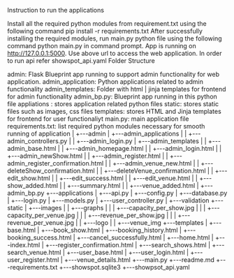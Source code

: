 Instruction to run the applications

Install all the required python modules from requirement.txt using the following command pip install -r requirements.txt
After successfully installing the required modules, run main.py python file using the following command python main.py in command prompt.
App is running on http://127.0.0.1:5000. Use above url to access the web application.
In order to run api refer showspot_api.yaml
Folder Structure

admin: Flask Blueprint app running to support admin functionality for web application.
admin_application: Python applications related to admin functionality
admin_templates: Folder with html | jinja templates for frontend for admin functionality
admin_bp.py: Blueprint app running in this python file
appliations : stores application related python files
static: stores static files such as images, css files
templates: stores HTML and Jinja templates for frontend for user functionaliyt
main.py: main application file
requirements.txt: list required python modules necessary for smooth running of application
|
+---admin
|	+---admin_applications
|	|	+---admin_controllers.py
|	|	+---admin_login.py
|	+---admin_templates
|	|	+---admin_base.html
|	|	+---admin_homepage.html
|	|	+---admin_login.html
|	|	+---admin_newShow.html
|	|	+---admin_register.html
|	|	+---admin_register_confirmation.html
|	|	+---admin_venue_new.html
|	|	+---deleteShow_confirmation.html
|	|	+---deleteVenue_confirmation.html
|	|	+---edit_show.html
|	|	+---edit_success.html
|	|	+---edit_venue.html
|	|	+---show_added.html
|	|	+---summary.html
|	|	+---venue_added.html
|	+---admin_bp.py
+---applications
|	+---api.py
|	+---config.py
|	+---database.py
|	+---login.py
|	+---models.py
|	+---user_controller.py
|	+---validation
+---static
|	+---images
|	|	+---graphs
|	|	|	+---capacity_per_show.jpg
|	|	|	+---capacity_per_venue.jpg
|	|	|	+---revenue_per_show.jpg
|	|	|	+---revenue_per_venue.jpg
|	|	+---logo
|	|	+---venue_img
+---templates
|	+---base.html
|	+---book_show.html
|	+---booking_history.html
|	+---booking_success.html
|	+---cancel_successfully.html
|	+---home.html
|	+---index.html
|	+---register_confirmation.html
|	+---search_shows.html
|	+---search_venue.html
|	+---user_base.html
|	+---user_login.html
|	+---user_register.html
|	+---venue_details.html
+---main.py
+---readme.md
+---requirements.txt
+---showspot.sqlite3
+---showpsot_api.yaml
